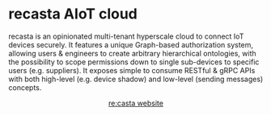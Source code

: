# recasta AIoT cloud

recasta is an opinionated multi-tenant hyperscale cloud to connect IoT devices securely. It features a unique Graph-based authorization system, allowing users & engineers to create arbitrary hierarchical ontologies, with the possibility to scope permissions down to single sub-devices to specific users (e.g. suppliers). It exposes simple to consume RESTful & gRPC APIs with both high-level (e.g. device shadow) and low-level (sending messages) concepts.

<p align="center"><a href="https://recasta.cloud/">re:casta website</a></p>
